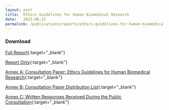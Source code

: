 ```yaml
---
layout: post
title:  Ethics Guidelines for Human Biomedical Research
date:   2015-06-23
permalink: /publications/reports/ethics-guidelines-for-human-biomedical-research
---
```


### **Download**

[Full Report](/files/publications/reports/2015/06/ethics-guidelines-human-biomed-research-full.pdf){:target="_blank"}

[Report Only](/files/publications/reports/2015/06/ethics-guidelines-human-biomed-research-report-only.pdf){:target="_blank"}

[Annex A: Consultation Paper: Ethics Guidelines for Human Biomedical Research](/files/publications/reports/2015/06/ethics-guidelines-human-biomed-research-annex-a.pdf){:target="_blank"}

[Annex B: Consultation Paper Distribution List](/files/publications/reports/2015/06/ethics-guidelines-human-biomed-research-annex-b.pdf){:target="_blank"}

[Annex C: Written Responses Received During the Public Consultation](/files/publications/reports/2015/06/ethics-guidelines-human-biomed-research-annex-c.pdf){:target="_blank"}
